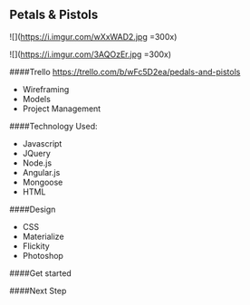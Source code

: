 ## Petals & Pistols 

![](https://i.imgur.com/wXxWAD2.jpg =300x)

![](https://i.imgur.com/3AQOzEr.jpg =300x)

####Trello 
https://trello.com/b/wFc5D2ea/pedals-and-pistols
* Wireframing
* Models 
* Project Management 


####Technology Used: 
* Javascript
* JQuery
* Node.js
* Angular.js 
* Mongoose
* HTML


####Design 
* CSS 
* Materialize 
* Flickity
* Photoshop


####Get started 


####Next Step 
